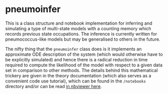 # pneumoinfer

This is a class structure and notebook implementation for inferring and simulating a type of multi-state models with a counting memory which records previous state occupations. The inference is currently written for pneumococcus-like models but may be generalised to others in the future.

The nifty thing that the `pneumoinfer` class does is it implements an approximate ODE description of the system (which would otherwise have to be explicitly simulated) and hence there is a radical reduction in time required to compute the likelihood of the model with respect to a given data set in comparison to other methods. The details behind this mathematical trickery are given in the theory documentation (which also serves as a convenient code use tutorial), which can be found in the `/notebooks` directory and/or can be read [in nbviewer here](https://nbviewer.jupyter.org/github/umbralcalc/pneumoinfer/blob/master/notebooks/theory-docs.ipynb).

